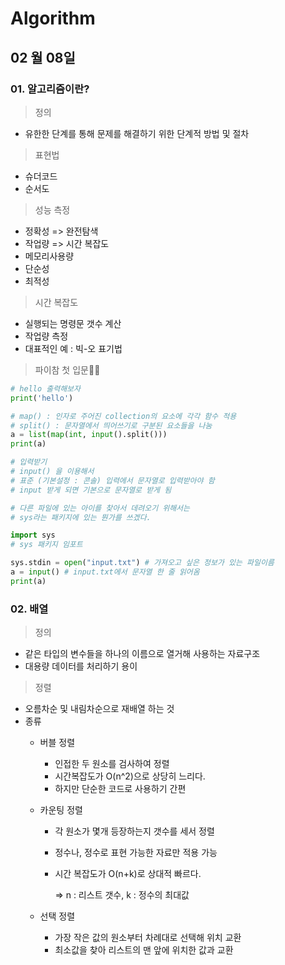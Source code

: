 # Algorithm 

## 02 월 08일

### 01. 알고리즘이란?

> 정의

- 유한한 단계를 통해 문제를 해결하기 위한 단계적 방법 및 절차



> 표현법

- 슈더코드
- 순서도



> 성능 측정

- 정확성 => 완전탐색
- 작업량 => 시간 복잡도
- 메모리사용량
- 단순성
- 최적성



> 시간 복잡도

- 실행되는 명령문 갯수 계산
- 작업량 측정
- 대표적인 예 : 빅-오 표기법



> 파이참 첫 입문🙌🏻

```python
# hello 출력해보자
print('hello')
```

```python
# map() : 인자로 주어진 collection의 요소에 각각 함수 적용
# split() : 문자열에서 띄어쓰기로 구분된 요소들을 나눔
a = list(map(int, input().split()))
print(a)
```

```python
# 입력받기
# input() 을 이용해서
# 표준 (기본설정 : 콘솔) 입력에서 문자열로 입력받아야 함
# input 받게 되면 기본으로 문자열로 받게 됨

# 다른 파일에 있는 아이를 찾아서 데려오기 위해서는
# sys라는 패키지에 있는 뭔가를 쓰겠다.

import sys
# sys 패키지 임포트

sys.stdin = open("input.txt") # 가져오고 싶은 정보가 있는 파일이름
a = input() # input.txt에서 문자열 한 줄 읽어옴
print(a)
```



### 02. 배열

> 정의

- 같은 타입의 변수들을 하나의 이름으로 열거해 사용하는 자료구조
- 대용량 데이터를 처리하기 용이



> 정렬

- 오름차순 및 내림차순으로 재배열 하는 것
- 종류
  - 버블 정렬
  
    - 인접한 두 원소를 검사하여 정렬
    - 시간복잡도가 O(n^2)으로 상당히 느리다.
    - 하지만 단순한 코드로 사용하기 간편
  
  - 카운팅 정렬
  
    - 각 원소가 몇개 등장하는지 갯수를 세서 정렬
  
    - 정수나, 정수로 표현 가능한 자료만 적용 가능
  
    - 시간 복잡도가 O(n+k)로 상대적 빠르다.
  
      => n : 리스트 갯수, k : 정수의 최대값
  
  - 선택 정렬
    - 가장 작은 값의 원소부터 차례대로 선택해 위치 교환
    - 최소값을 찾아 리스트의 맨 앞에 위치한 값과 교환